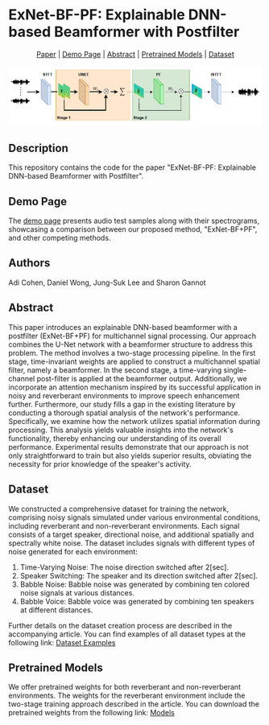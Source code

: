 # ExNet-BF-PF: Explainable DNN-based Beamformer with Postfilter

<div align="center">

[Paper]() |
[Demo Page](https://exnet-bf-pf.github.io/) |
[Abstract](#Abstract) |
[Pretrained Models](#pretrained-models) |
[Dataset](#Dataset) 

</div>

![](ExNet_BF_PF_Net.PNG)

## Description 
This repository contains the code for the paper "ExNet-BF-PF: Explainable DNN-based Beamformer with Postfilter".

## Demo Page
The [demo page](https://exnet-bf-pf.github.io/) presents audio test samples along with their spectrograms, showcasing a comparison between our proposed method, "ExNet-BF+PF", and other competing methods. 

## Authors
Adi Cohen, Daniel Wong, Jung-Suk Lee and Sharon Gannot

## Abstract
This paper introduces an explainable DNN-based beamformer with a postfilter (ExNet-BF+PF) for 
multichannel signal processing. Our approach combines the U-Net network with a beamformer 
structure to address this problem. The method involves a two-stage processing pipeline. In the
first stage, time-invariant weights are applied to construct a multichannel spatial filter, namely
a beamformer. In the second stage, a time-varying single-channel post-filter is applied at the 
beamformer output. Additionally, we incorporate an attention mechanism inspired by its successful 
application in noisy and reverberant environments to improve speech enhancement further.
Furthermore, our study fills a gap in the existing literature by conducting a thorough spatial 
analysis of the network's performance. Specifically, we examine how the network utilizes spatial 
information during processing. This analysis yields valuable insights into the network's 
functionality, thereby enhancing our understanding of its overall performance.
Experimental results demonstrate that our approach is not only straightforward to train but also 
yields superior results, obviating the necessity for prior knowledge of the speaker's activity.

## Dataset
We constructed a comprehensive dataset for training the network, comprising noisy signals simulated under 
various environmental conditions, including reverberant and non-reverberant environments. Each signal 
consists of a target speaker, directional noise, and additional spatially and spectrally white noise. 
The dataset includes signals with different types of noise generated for each environment:
1. Time-Varying Noise: The noise direction switched after 2[sec].
2. Speaker Switching: The speaker and its direction switched after 2[sec].
3. Babble Noise: Babble noise was generated by combining ten colored noise signals at various distances.
4. Babble Voice: Babble voice was generated by combining ten speakers at different distances.

Further details on the dataset creation process are described in the accompanying article.
You can find examples of all dataset types at the following link:
[Dataset Examples](https://drive.google.com/drive/folders/1EzqU7MO1HYvsyF4GJG_BNWJnOIC96Hgo?usp=drive_link)

## Pretrained Models
We offer pretrained weights for both reverberant and non-reverberant environments. The weights for the reverberant environment include the two-stage training approach described in the article.
You can download the pretrained weights from the following link:
[Models](https://drive.google.com/drive/folders/1MxUU3xrG22Bow9SdJm-A0cQd7xfcvhmc?usp=drive_link)

